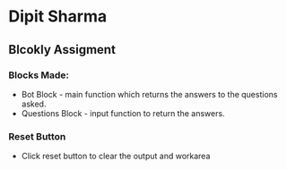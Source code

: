 # Dipit Sharma
## Blcokly Assigment

### Blocks Made:
- Bot Block - main function which returns the answers to the questions asked.
- Questions Block - input function to return the answers.

### Reset Button 
- Click reset button to clear the output and workarea